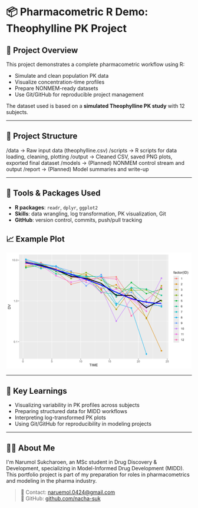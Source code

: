 # 📦 Pharmacometric R Demo: Theophylline PK Project

## 🧪 Project Overview
This project demonstrates a complete pharmacometric workflow using R:
- Simulate and clean population PK data
- Visualize concentration-time profiles
- Prepare NONMEM-ready datasets
- Use Git/GitHub for reproducible project management

The dataset used is based on a **simulated Theophylline PK study** 
with 12 subjects.

------------------------------------

## 📁 Project Structure
/data → Raw input data (theophylline.csv)
/scripts → R scripts for data loading, cleaning, plotting
/output → Cleaned CSV, saved PNG plots, exported final dataset
/models → (Planned) NONMEM control stream and output
/report → (Planned) Model summaries and write-up

-----------------------------------------

## 🧰 Tools & Packages Used
- **R packages**: `readr`, `dplyr`, `ggplot2`
- **Skills**: data wrangling, log transformation, PK visualization, Git
- **GitHub**: version control, commits, push/pull tracking

## 📈 Example Plot
![PK Plot](output/pk_plot_final.png)

---------------------------------------------------------------

## 🧠 Key Learnings
- Visualizing variability in PK profiles across subjects
- Preparing structured data for MIDD workflows
- Interpreting log-transformed PK plots
- Using Git/GitHub for reproducibility in modeling projects

----------------------------------------------------------

## 👩‍💻 About Me
I'm Narumol Sukcharoen, an MSc student in Drug Discovery & Development, specializing in Model-Informed Drug Development (MIDD).  
This portfolio project is part of my preparation for roles in pharmacometrics and modeling in the pharma industry.

> 🔗 Contact: naruemol.0424@gmail.com  
> 💼 GitHub: [github.com/nacha-suk](https://github.com/nacha-suk)
